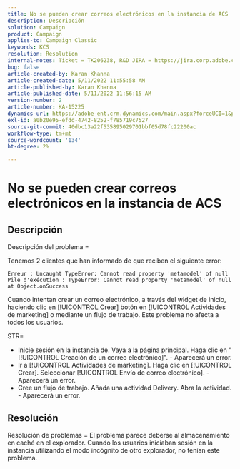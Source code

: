 ```yaml
---
title: No se pueden crear correos electrónicos en la instancia de ACS
description: Descripción
solution: Campaign
product: Campaign
applies-to: Campaign Classic
keywords: KCS
resolution: Resolution
internal-notes: Ticket = TK206238, R&D JIRA = https://jira.corp.adobe.com/browse/CAMP-39887
bug: false
article-created-by: Karan Khanna
article-created-date: 5/11/2022 11:55:58 AM
article-published-by: Karan Khanna
article-published-date: 5/11/2022 11:56:15 AM
version-number: 2
article-number: KA-15225
dynamics-url: https://adobe-ent.crm.dynamics.com/main.aspx?forceUCI=1&pagetype=entityrecord&etn=knowledgearticle&id=61b7974e-21d1-ec11-a7b5-00224809c556
exl-id: a0b20e95-efdd-4742-8252-f785719c7527
source-git-commit: 40dbc13a22f535895029701bbf05d78fc22200ac
workflow-type: tm+mt
source-wordcount: '134'
ht-degree: 2%

---
```


# No se pueden crear correos electrónicos en la instancia de ACS

## Descripción


Descripción del problema =

Tenemos 2 clientes que han informado de que reciben el siguiente error:

```
Erreur : Uncaught TypeError: Cannot read property 'metamodel' of null
Pile d'exécution : TypeError: Cannot read property 'metamodel' of null
at Object.onSuccess
```

Cuando intentan crear un correo electrónico, a través del widget de inicio, haciendo clic en [!UICONTROL Crear] botón en [!UICONTROL Actividades de marketing] o mediante un flujo de trabajo.
Este problema no afecta a todos los usuarios.



STR=

- Inicie sesión en la instancia de. Vaya a la página principal. Haga clic en &quot;[!UICONTROL Creación de un correo electrónico]&quot;. - Aparecerá un error.
- Ir a [!UICONTROL Actividades de marketing]. Haga clic en [!UICONTROL Crear]. Seleccionar [!UICONTROL Envío de correo electrónico]. - Aparecerá un error.
- Cree un flujo de trabajo. Añada una actividad Delivery. Abra la actividad. - Aparecerá un error.



## Resolución


Resolución de problemas = El problema parece deberse al almacenamiento en caché en el explorador. Cuando los usuarios iniciaban sesión en la instancia utilizando el modo incógnito de otro explorador, no tenían este problema.
